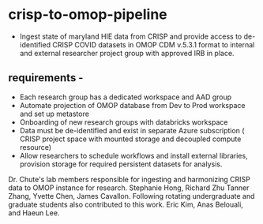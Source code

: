 # crisp-to-omop-pipeline
* Ingest state of maryland HIE data from CRISP and provide access to de-identified CRISP COVID datasets in OMOP CDM v.5.3.1 format to internal and external researcher project group with approved IRB in place.
## requirements  -
* Each research group has a dedicated workspace and AAD group
* Automate projection of OMOP database from Dev to Prod workspace and set up metastore
* Onboarding of new research groups with databricks workspace
* Data must be de-identified and exist in separate Azure subscription ( CRISP project space with mounted storage and decoupled compute resource) 
* Allow researchers to schedule workflows and install external libraries, provision storage for required persistent datasets for analysis. 

Dr. Chute's lab members responsible for ingesting and harmonizing CRISP data to OMOP instance for research. Stephanie Hong, Richard Zhu Tanner Zhang, Yvette Chen, James Cavallon. Following rotating undergraduate and graduate students also contributed to this work. Eric Kim, Anas Belouali,
and Haeun Lee. 

 


